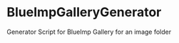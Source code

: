 BlueImpGalleryGenerator
=======================

Generator Script for BlueImp Gallery for an image folder
